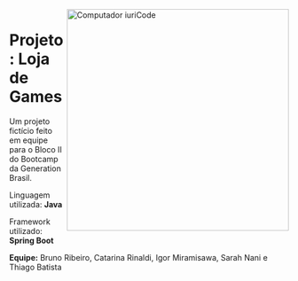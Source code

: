 <img src="https://raw.githubusercontent.com/catarinaldi/Loja-de-Games-Generation/main/Capa_Games.png" min-width="400px" max-width="400px" width="400px" align="right" alt="Computador iuriCode">

<p align="left"><h1><strong>Projeto: Loja de Games</h1></strong>
</p>

<p align="left">Um projeto fictício feito em equipe para o Bloco II do Bootcamp da Generation Brasil.
<br>
</p>
<p align="left">Linguagem utilizada: <strong>Java</strong>
<br>
</p>
<p align="left">Framework utilizado: <strong>Spring Boot</strong>
<br>
</p>
<p align="left"><strong>Equipe:</strong> Bruno Ribeiro, Catarina Rinaldi, Igor Miramisawa, Sarah Nani e Thiago Batista
<br>
</p>
